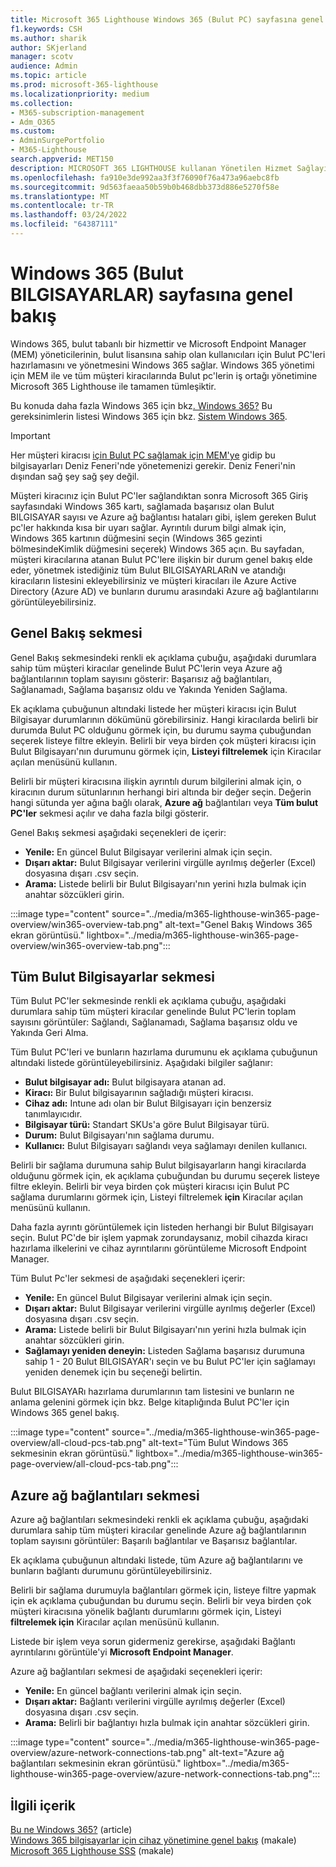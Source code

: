 ```yaml
---
title: Microsoft 365 Lighthouse Windows 365 (Bulut PC) sayfasına genel bakış
f1.keywords: CSH
ms.author: sharik
author: SKjerland
manager: scotv
audience: Admin
ms.topic: article
ms.prod: microsoft-365-lighthouse
ms.localizationpriority: medium
ms.collection:
- M365-subscription-management
- Adm_O365
ms.custom:
- AdminSurgePortfolio
- M365-Lighthouse
search.appverid: MET150
description: MICROSOFT 365 LIGHTHOUSE kullanan Yönetilen Hizmet Sağlayıcıları (MSP)'ler için, Windows 365 (Bulut PC'ler) sayfası hakkında bilgi edinebilirsiniz.
ms.openlocfilehash: fa910e3de992aa3f3f76090f76a473a96aebc8fb
ms.sourcegitcommit: 9d563faeaa50b59b0b468dbb373d886e5270f58e
ms.translationtype: MT
ms.contentlocale: tr-TR
ms.lasthandoff: 03/24/2022
ms.locfileid: "64387111"
---
```

# <a name="windows-365-cloud-pcs-page-overview"></a>Windows 365 (Bulut BILGISAYARLAR) sayfasına genel bakış  
  
Windows 365, bulut tabanlı bir hizmettir ve Microsoft Endpoint Manager (MEM) yöneticilerinin, bulut lisansına sahip olan kullanıcıları için Bulut PC'leri hazırlamasını ve yönetmesini Windows 365 sağlar. Windows 365 yönetimi için MEM ile ve tüm müşteri kiracılarında Bulut pc'lerin iş ortağı yönetimine Microsoft 365 Lighthouse ile tamamen tümleşiktir.

Bu konuda daha fazla Windows 365 için bkz[. Windows 365?](/windows-365/overview) Bu gereksinimlerin listesi Windows 365 için bkz. [Sistem Windows 365](/windows-365/enterprise/requirements).

> [!IMPORTANT]
> Her müşteri kiracısı [için Bulut PC sağlamak için MEM'ye](https://go.microsoft.com/fwlink/p/?linkid=2150463) gidip bu bilgisayarları Deniz Feneri'nde yönetemenizi gerekir. Deniz Feneri'nin dışından sağ şey sağ şey değil.

Müşteri kiracınız için Bulut PC'ler sağlandıktan sonra Microsoft 365 Giriş sayfasındaki Windows 365 kartı, sağlamada başarısız olan Bulut BILGISAYAR sayısı ve Azure ağ bağlantısı hataları gibi, işlem gereken Bulut pc'ler hakkında kısa bir uyarı sağlar. Ayrıntılı durum bilgi almak için, Windows 365 kartının düğmesini seçin (Windows 365 gezinti bölmesindeKimlik düğmesini  seçerek) Windows 365 açın. Bu sayfadan, müşteri kiracılarına atanan Bulut PC'lere ilişkin bir durum genel bakış elde eder, yönetmek istediğiniz tüm Bulut BILGISAYARLARıN ve atandığı kiracıların listesini ekleyebilirsiniz ve müşteri kiracıları ile Azure Active Directory (Azure AD) ve bunların durumu arasındaki Azure ağ bağlantılarını görüntüleyebilirsiniz.

## <a name="overview-tab"></a>Genel Bakış sekmesi

Genel Bakış sekmesindeki renkli ek açıklama çubuğu, aşağıdaki durumlara sahip tüm müşteri kiracılar genelinde Bulut PC'lerin veya Azure ağ bağlantılarının toplam sayısını gösterir: Başarısız ağ bağlantıları, Sağlanamadı, Sağlama başarısız oldu ve Yakında Yeniden Sağlama.

Ek açıklama çubuğunun altındaki listede her müşteri kiracısı için Bulut Bilgisayar durumlarının dökümünü görebilirsiniz. Hangi kiracılarda belirli bir durumda Bulut PC olduğunu görmek için, bu durumu sayma çubuğundan seçerek listeye filtre ekleyin. Belirli bir veya birden çok müşteri kiracısı için Bulut Bilgisayarı'nın durumunu görmek için, **Listeyi filtrelemek** için Kiracılar açılan menüsünü kullanın.

Belirli bir müşteri kiracısına ilişkin ayrıntılı durum bilgilerini almak için, o kiracının durum sütunlarının herhangi biri altında bir değer seçin. Değerin hangi sütunda yer ağına bağlı olarak, **Azure ağ** bağlantıları veya **Tüm bulut PC'ler** sekmesi açılır ve daha fazla bilgi gösterir.

Genel Bakış sekmesi aşağıdaki seçenekleri de içerir:

- **Yenile:** En güncel Bulut Bilgisayar verilerini almak için seçin.
- **Dışarı aktar:** Bulut Bilgisayar verilerini virgülle ayrılmış değerler (Excel) dosyasına dışarı .csv seçin.
- **Arama:** Listede belirli bir Bulut Bilgisayarı'nın yerini hızla bulmak için anahtar sözcükleri girin.

:::image type="content" source="../media/m365-lighthouse-win365-page-overview/win365-overview-tab.png" alt-text="Genel Bakış Windows 365 ekran görüntüsü." lightbox="../media/m365-lighthouse-win365-page-overview/win365-overview-tab.png":::

## <a name="all-cloud-pcs-tab"></a>Tüm Bulut Bilgisayarlar sekmesi

Tüm Bulut PC'ler sekmesinde renkli ek açıklama çubuğu, aşağıdaki durumlara sahip tüm müşteri kiracılar genelinde Bulut PC'lerin toplam sayısını görüntüler: Sağlandı, Sağlanamadı, Sağlama başarısız oldu ve Yakında Geri Alma.

Tüm Bulut PC'leri ve bunların hazırlama durumunu ek açıklama çubuğunun altındaki listede görüntüleyebilirsiniz. Aşağıdaki bilgiler sağlanır:

- **Bulut bilgisayar adı:** Bulut bilgisayara atanan ad.
- **Kiracı:** Bir Bulut bilgisayarının sağladığı müşteri kiracısı.
- **Cihaz adı:** Intune adı olan bir Bulut Bilgisayarı için benzersiz tanımlayıcıdır.
- **Bilgisayar türü:** Standart SKUs'a göre Bulut Bilgisayar türü.
- **Durum:** Bulut Bilgisayarı'nın sağlama durumu.
- **Kullanıcı:** Bulut Bilgisayarı sağlandı veya sağlamayı denilen kullanıcı.

Belirli bir sağlama durumuna sahip Bulut bilgisayarların hangi kiracılarda olduğunu görmek için, ek açıklama çubuğundan bu durumu seçerek listeye filtre ekleyin. Belirli bir veya birden çok müşteri kiracısı için Bulut PC sağlama durumlarını görmek için, Listeyi filtrelemek **için** Kiracılar açılan menüsünü kullanın.

Daha fazla ayrıntı görüntülemek için listeden herhangi bir Bulut Bilgisayarı seçin. Bulut PC'de bir işlem yapmak zorundaysanız, mobil cihazda kiracı hazırlama ilkelerini ve cihaz ayrıntılarını görüntüleme Microsoft Endpoint Manager.

Tüm Bulut Pc'ler sekmesi de aşağıdaki seçenekleri içerir:

- **Yenile:** En güncel Bulut Bilgisayar verilerini almak için seçin.
- **Dışarı aktar:** Bulut Bilgisayar verilerini virgülle ayrılmış değerler (Excel) dosyasına dışarı .csv seçin.
- **Arama:** Listede belirli bir Bulut Bilgisayarı'nın yerini hızla bulmak için anahtar sözcükleri girin.
- **Sağlamayı yeniden deneyin:** Listeden Sağlama başarısız durumuna sahip 1 - 20 Bulut BILGISAYAR'ı seçin ve bu Bulut PC'ler için sağlamayı yeniden denemek için bu seçeneği belirtin.

Bulut BILGISAYARı hazırlama durumlarının tam listesini ve bunların ne anlama gelenini görmek için bkz. Belge [](/windows-365/enterprise/device-management-overview#column-details) kitaplığında Bulut PC'ler için Windows 365 genel bakış.

:::image type="content" source="../media/m365-lighthouse-win365-page-overview/all-cloud-pcs-tab.png" alt-text="Tüm Bulut Windows 365 sekmesinin ekran görüntüsü." lightbox="../media/m365-lighthouse-win365-page-overview/all-cloud-pcs-tab.png":::

## <a name="azure-network-connections-tab"></a>Azure ağ bağlantıları sekmesi

Azure ağ bağlantıları sekmesindeki renkli ek açıklama çubuğu, aşağıdaki durumlara sahip tüm müşteri kiracılar genelinde Azure ağ bağlantılarının toplam sayısını görüntüler: Başarılı bağlantılar ve Başarısız bağlantılar.

Ek açıklama çubuğunun altındaki listede, tüm Azure ağ bağlantılarını ve bunların bağlantı durumunu görüntüleyebilirsiniz.

Belirli bir sağlama durumuyla bağlantıları görmek için, listeye filtre yapmak için ek açıklama çubuğundan bu durumu seçin. Belirli bir veya birden çok müşteri kiracısına yönelik bağlantı durumlarını görmek için, Listeyi **filtrelemek için** Kiracılar açılan menüsünü kullanın.

Listede bir işlem veya sorun gidermeniz gerekirse, aşağıdaki Bağlantı ayrıntılarını görüntüle'yi **Microsoft Endpoint Manager**.

Azure ağ bağlantıları sekmesi de aşağıdaki seçenekleri içerir:

- **Yenile:** En güncel bağlantı verilerini almak için seçin.
- **Dışarı aktar:** Bağlantı verilerini virgülle ayrılmış değerler (Excel) dosyasına dışarı .csv seçin.
- **Arama:** Belirli bir bağlantıyı hızla bulmak için anahtar sözcükleri girin.

:::image type="content" source="../media/m365-lighthouse-win365-page-overview/azure-network-connections-tab.png" alt-text="Azure ağ bağlantıları sekmesinin ekran görüntüsü." lightbox="../media/m365-lighthouse-win365-page-overview/azure-network-connections-tab.png":::

## <a name="related-content"></a>İlgili içerik

[Bu ne Windows 365?](/windows-365/overview) (article)\
[Windows 365 bilgisayarlar için cihaz yönetimine genel bakış](/windows-365/enterprise/device-management-overview) (makale)\
[Microsoft 365 Lighthouse SSS](m365-lighthouse-faq.yml) (makale)